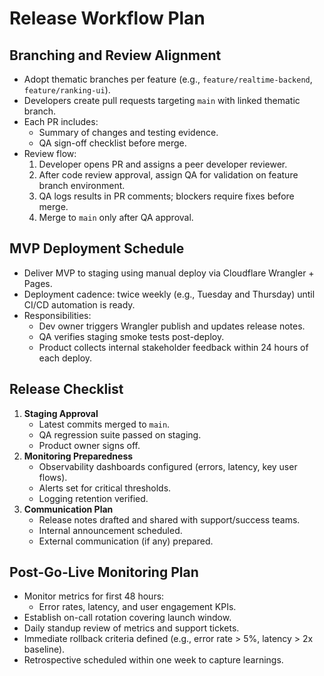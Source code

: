 # Release Workflow Plan

## Branching and Review Alignment
- Adopt thematic branches per feature (e.g., `feature/realtime-backend`, `feature/ranking-ui`).
- Developers create pull requests targeting `main` with linked thematic branch.
- Each PR includes:
  - Summary of changes and testing evidence.
  - QA sign-off checklist before merge.
- Review flow:
  1. Developer opens PR and assigns a peer developer reviewer.
  2. After code review approval, assign QA for validation on feature branch environment.
  3. QA logs results in PR comments; blockers require fixes before merge.
  4. Merge to `main` only after QA approval.

## MVP Deployment Schedule
- Deliver MVP to staging using manual deploy via Cloudflare Wrangler + Pages.
- Deployment cadence: twice weekly (e.g., Tuesday and Thursday) until CI/CD automation is ready.
- Responsibilities:
  - Dev owner triggers Wrangler publish and updates release notes.
  - QA verifies staging smoke tests post-deploy.
  - Product collects internal stakeholder feedback within 24 hours of each deploy.

## Release Checklist
1. **Staging Approval**
   - Latest commits merged to `main`.
   - QA regression suite passed on staging.
   - Product owner signs off.
2. **Monitoring Preparedness**
   - Observability dashboards configured (errors, latency, key user flows).
   - Alerts set for critical thresholds.
   - Logging retention verified.
3. **Communication Plan**
   - Release notes drafted and shared with support/success teams.
   - Internal announcement scheduled.
   - External communication (if any) prepared.

## Post-Go-Live Monitoring Plan
- Monitor metrics for first 48 hours:
  - Error rates, latency, and user engagement KPIs.
- Establish on-call rotation covering launch window.
- Daily standup review of metrics and support tickets.
- Immediate rollback criteria defined (e.g., error rate > 5%, latency > 2x baseline).
- Retrospective scheduled within one week to capture learnings.
